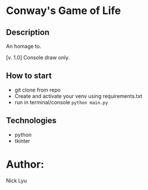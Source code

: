 # Conway's Game of Life

## Description
An homage to.

[v. 1.0] Console draw only.

## How to start
- git clone from repo
- Create and activate your venv using requirements.txt
- run in terminal/console `python main.py`


## Technologies
- python
- tkinter


# Author:
Nick Lyu

